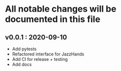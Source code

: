 # All notable changes will be documented in this file

## v0.0.1 : 2020-09-10
- Add pytests
- Refactored interface for JazzHands
- Add CI for release + testing
- Add docs
